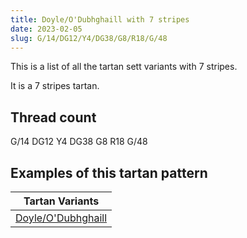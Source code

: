 ```yaml
---
title: Doyle/O'Dubhghaill with 7 stripes
date: 2023-02-05
slug: G/14/DG12/Y4/DG38/G8/R18/G/48
---
```

This is a list of all the tartan sett variants with 7 stripes.

It is a 7 stripes tartan.


## Thread count
G/14 DG12 Y4 DG38 G8 R18 G/48

## Examples of this tartan pattern

| Tartan Variants |
|---------------|
| [Doyle/O'Dubhghaill](/variants/g/14/dg12/y4/dg38/g8/r18/g/48-dg003000-g008000-rc00000-yf0c000)||
